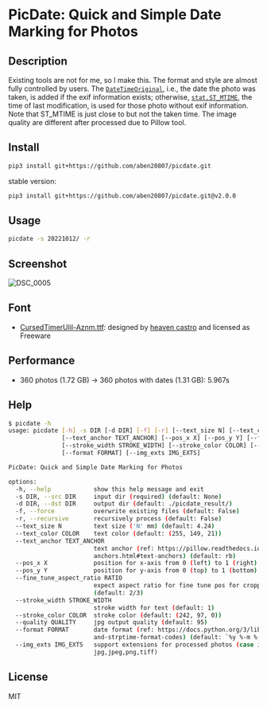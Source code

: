 # PicDate: Quick and Simple Date Marking for Photos

## Description

Existing tools are not for me, so I make this. The format and style are almost fully controlled by users. The [`DateTimeOriginal`](https://www.awaresystems.be/imaging/tiff/tifftags/privateifd/exif/datetimeoriginal.html), i.e., the date the photo was taken, is added if the exif information exists; otherwise, [`stat.ST_MTIME`](https://docs.python.org/3/library/stat.html#stat.ST_MTIME), the time of last modification, is used for those photo without exif information. Note that ST_MTIME is just close to but not the taken time. The image quality are different after processed due to Pillow tool.

## Install

```bash
pip3 install git+https://github.com/aben20807/picdate.git
```

stable version:

```bash
pip3 install git+https://github.com/aben20807/picdate.git@v2.0.0
```

## Usage

```bash
picdate -s 20221012/ -r
```

## Screenshot

![DSC_0005](https://user-images.githubusercontent.com/14831545/207787756-1e98292a-2e5a-4fdb-9db4-1dbe9aad7227.JPG)

## Font

+ [CursedTimerUlil-Aznm.ttf](https://www.fontspace.com/cursed-timer-ulil-font-f29411): designed by [heaven castro](https://www.fontspace.com/heaven-castro) and licensed as Freeware

## Performance

+ 360 photos (1.72 GB) -> 360 photos with dates (1.31 GB): 5.967s

## Help

```bash
$ picdate -h
usage: picdate [-h] -s DIR [-d DIR] [-f] [-r] [--text_size N] [--text_color COLOR]
               [--text_anchor TEXT_ANCHOR] [--pos_x X] [--pos_y Y] [--fine_tune_aspect_ratio RATIO]
               [--stroke_width STROKE_WIDTH] [--stroke_color COLOR] [--quality QUALITY]
               [--format FORMAT] [--img_exts IMG_EXTS]

PicDate: Quick and Simple Date Marking for Photos

options:
  -h, --help            show this help message and exit
  -s DIR, --src DIR     input dir (required) (default: None)
  -d DIR, --dst DIR     output dir (default: ./picdate_result/)
  -f, --force           overwrite existing files (default: False)
  -r, --recursive       recursively process (default: False)
  --text_size N         text size ('N' mm) (default: 4.24)
  --text_color COLOR    text color (default: (255, 149, 21))
  --text_anchor TEXT_ANCHOR
                        text anchor (ref: https://pillow.readthedocs.io/en/stable/handbook/text-
                        anchors.html#text-anchors) (default: rb)
  --pos_x X             position for x-axis from 0 (left) to 1 (right) (default: 0.94)
  --pos_y Y             position for y-axis from 0 (top) to 1 (bottom) (default: 0.94)
  --fine_tune_aspect_ratio RATIO
                        expect aspect ratio for fine tune pos for cropping ('none' or 'M/N' (M<=N))
                        (default: 2/3)
  --stroke_width STROKE_WIDTH
                        stroke width for text (default: 1)
  --stroke_color COLOR  stroke color (default: (242, 97, 0))
  --quality QUALITY     jpg output quality (default: 95)
  --format FORMAT       date format (ref: https://docs.python.org/3/library/datetime.html#strftime-
                        and-strptime-format-codes) (default: `%y %-m %-d)
  --img_exts IMG_EXTS   support extensions for processed photos (case insensitive) (default:
                        jpg,jpeg,png,tiff)
```

## License

MIT
